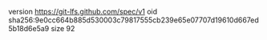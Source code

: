 version https://git-lfs.github.com/spec/v1
oid sha256:9e0cc664b885d530003c79817555cb239e65e07707d19610d667ed5b18d6e5a9
size 92

